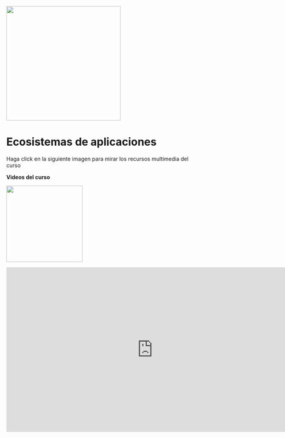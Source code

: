 <img src="https://www.icesi.edu.co/calipostalessonoras/images/logo_icesi-01.png" width="300"><br>

# Ecosistemas de aplicaciones

Haga click en la siguiente imagen para mirar los recursos multimedia del curso

<b>Videos del curso</b><br>

[<img src="https://play-lh.googleusercontent.com/RqnvN1nWlvVA86skGSCt1u-ghdDvjSB1SmKinTtmwRxEQpPYNxDqyzUfr53jd5bB3yY" width="200">](https://miro.com/app/board/o9J_lWAiZXE=/)
<br>

<iframe width="768" height="432" src="https://miro.com/app/live-embed/o9J_lWAhZoQ=/?moveToViewport=-2095,-908,3858,1736" frameBorder="0" scrolling="no" allowFullScreen></iframe>




